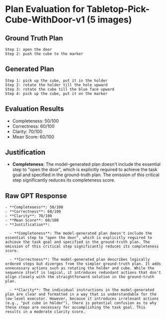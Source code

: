 # Plan Evaluation for Tabletop-Pick-Cube-WithDoor-v1 (5 images)

## Ground Truth Plan
```
Step 1: open the door
Step 2: push the cube to the marker
```

## Generated Plan
```
Step 1: pick up the cube, put it in the holder
Step 2: rotate the holder till the hole upward
Step 3: rotate the cube till the blue face upward
Step 4: pick up the cube, put it on the marker
```

## Evaluation Results
- Completeness: 50/100
- Correctness: 60/100
- Clarity: 70/100
- Mean Score: 60/100

## Justification
- **Completeness**: The model-generated plan doesn't include the essential step to "open the door", which is explicitly required to achieve the task goal and specified in the ground-truth plan. The omission of this critical step significantly reduces its completeness score.

## Raw GPT Response
```
- **Completeness**: 50/100  
- **Correctness**: 60/100  
- **Clarity**: 70/100  
- **Mean Score**: 60/100  
- **Justification**:  

  - **Completeness**: The model-generated plan doesn't include the essential step to "open the door", which is explicitly required to achieve the task goal and specified in the ground-truth plan. The omission of this critical step significantly reduces its completeness score.  

  - **Correctness**: The model-generated plan describes logically ordered steps but diverges from the simpler ground-truth plan. It adds unnecessary actions such as rotating the holder and cube. While the sequence itself is logical, it introduces redundant actions that don't align closely with the straightforward solution in the ground-truth plan.  

  - **Clarity**: The individual instructions in the model-generated plan are clear and formatted in a way that is understandable for the low-level executor. However, because it introduces irrelevant actions (e.g., "put cube in holder"), there is potential confusion as to why these steps are necessary for accomplishing the task goal. This results in a moderate clarity score.  


```
